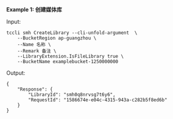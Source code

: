 **Example 1: 创建媒体库**



Input: 

```
tccli smh CreateLibrary --cli-unfold-argument  \
    --BucketRegion ap-guangzhou \
    --Name 名称 \
    --Remark 备注 \
    --LibraryExtension.IsFileLibrary true \
    --BucketName examplebucket-1250000000
```

Output: 
```
{
    "Response": {
        "LibraryId": "smh0q8nrvsg7t6y6",
        "RequestId": "1586674e-e04c-4315-943a-c282b5f8ed6b"
    }
}
```

